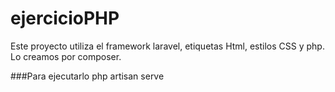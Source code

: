 # ejercicioPHP

Este proyecto utiliza el framework laravel, etiquetas Html, estilos CSS y php. Lo creamos por composer.

###Para ejecutarlo
php artisan serve